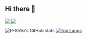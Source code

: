 ## Hi there 👋

<!--
**R-Sh1ki/R-Sh1ki** is a ✨ _special_ ✨ repository because its `README.md` (this file) appears on your GitHub profile.

Here are some ideas to get you started:

- 🔭 I’m currently working on ...
- 🌱 I’m currently learning ...
- 👯 I’m looking to collaborate on ...
- 🤔 I’m looking for help with ...
- 💬 Ask me about ...
- 📫 How to reach me: ...
- 😄 Pronouns: ...
- ⚡ Fun fact: ...
-->

<a href="https://github.com/anuraghazra/github-readme-stats">
  <img align="center" src="https://github-readme-stats.vercel.app/api/pin/?username=r-sh1ki&repo=github-readme-stats" />
</a>
<a href="https://github.com/anuraghazra/convoychat">
  <img align="center" src="https://github-readme-stats.vercel.app/api/pin/?username=r-sh1ki&repo=convoychat" />
</a>

![R-Sh1ki's GitHub stats](https://github-readme-stats.vercel.app/api?username=r-sh1ki&show_icons=true&theme=nord)
[![Top Langs](https://github-readme-stats.vercel.app/api/top-langs/?username=r-sh1ki&layout=compact)](https://github.com/anuraghazra/github-readme-stats)
